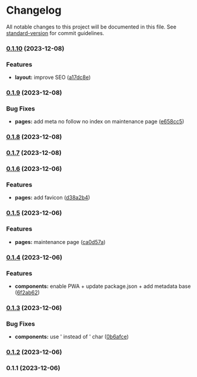 # Changelog

All notable changes to this project will be documented in this file. See [standard-version](https://github.com/conventional-changelog/standard-version) for commit guidelines.

### [0.1.10](https://github.com/SBrendan/Oraltec/compare/v0.1.9...v0.1.10) (2023-12-08)


### Features

* **layout:** improve SEO ([a17dc8e](https://github.com/SBrendan/Oraltec/commit/a17dc8e3559dd284a86354e46f553e5f0a41437a))

### [0.1.9](https://github.com/SBrendan/Oraltec/compare/v0.1.8...v0.1.9) (2023-12-08)


### Bug Fixes

* **pages:** add meta no follow no index on maintenance page ([e658cc5](https://github.com/SBrendan/Oraltec/commit/e658cc5cea8b1693fa955a09c28046744d4a2248))

### [0.1.8](https://github.com/SBrendan/Oraltec/compare/v0.1.7...v0.1.8) (2023-12-08)

### [0.1.7](https://github.com/SBrendan/Oraltec/compare/v0.1.6...v0.1.7) (2023-12-08)

### [0.1.6](https://github.com/SBrendan/Oraltec/compare/v0.1.5...v0.1.6) (2023-12-06)


### Features

* **pages:** add favicon ([d38a2b4](https://github.com/SBrendan/Oraltec/commit/d38a2b4967ad6e93081cff93e8d263ca6043eb16))

### [0.1.5](https://github.com/SBrendan/Oraltec/compare/v0.1.4...v0.1.5) (2023-12-06)


### Features

* **pages:** maintenance page ([ca0d57a](https://github.com/SBrendan/Oraltec/commit/ca0d57a60a3728f5651f3141f02bcf864566160a))

### [0.1.4](https://github.com/SBrendan/Oraltec/compare/v0.1.3...v0.1.4) (2023-12-06)


### Features

* **components:** enable PWA + update package.json + add metadata base ([6f2ab62](https://github.com/SBrendan/Oraltec/commit/6f2ab62e168e19984c87fe4b79d7b9a97567cbfb))

### [0.1.3](https://github.com/SBrendan/Oraltec/compare/v0.1.2...v0.1.3) (2023-12-06)


### Bug Fixes

* **components:** use &apos; instead of ' char ([0b6afce](https://github.com/SBrendan/Oraltec/commit/0b6afce9b77a43c39cbaff49805c99fb1cfc946d))

### [0.1.2](https://github.com/SBrendan/Oraltec/compare/v0.1.1...v0.1.2) (2023-12-06)

### 0.1.1 (2023-12-06)

